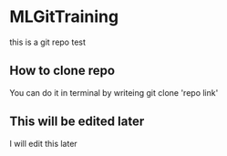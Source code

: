 # MLGitTraining
this is a git repo test

## How to clone repo
You can do it in terminal by writeing git clone 'repo link' 

## This will be edited later
I will edit this later